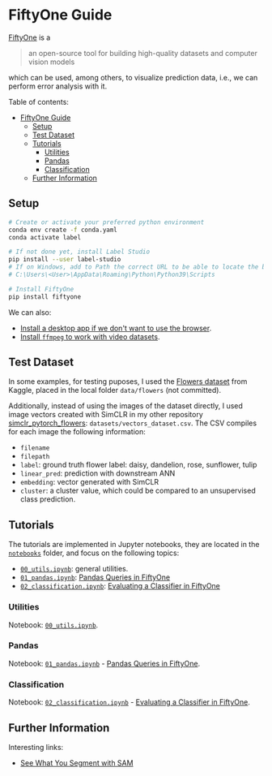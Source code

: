 # FiftyOne Guide

[FiftyOne](https://docs.voxel51.com/index.html) is a 

> an open-source tool for building high-quality datasets and computer vision models

which can be used, among others, to visualize prediction data, i.e., we can perform error analysis with it.

Table of contents:

- [FiftyOne Guide](#fiftyone-guide)
  - [Setup](#setup)
  - [Test Dataset](#test-dataset)
  - [Tutorials](#tutorials)
    - [Utilities](#utilities)
    - [Pandas](#pandas)
    - [Classification](#classification)
  - [Further Information](#further-information)


## Setup

```bash
# Create or activate your preferred python environment
conda env create -f conda.yaml
conda activate label

# If not done yet, install Label Studio
pip install --user label-studio
# If on Windows, add to Path the correct URL to be able to locate the binary
# C:\Users\<User>\AppData\Roaming\Python\Python39\Scripts

# Install FiftyOne
pip install fiftyone
```

We can also:

- [Install a desktop app if we don't want to use the browser](https://docs.voxel51.com/getting_started/install.html#fiftyone-desktop-app).
- [Install `ffmpeg` to work with video datasets](https://docs.voxel51.com/getting_started/install.html#installing-fiftyone).

## Test Dataset

In some examples, for testing puposes, I used the [Flowers dataset](https://www.kaggle.com/datasets/imsparsh/flowers-dataset) from Kaggle, placed in the local folder `data/flowers` (not committed).

Additionally, instead of using the images of the dataset directly, I used image vectors created with SimCLR in my other repository [simclr_pytorch_flowers](https://github.com/mxagar/simclr_pytorch_flowers): `datasets/vectors_dataset.csv`. The CSV compiles for each image the following information:

- `filename`
- `filepath`
- `label`: ground truth flower label: daisy, dandelion, rose, sunflower, tulip
- `linear_pred`: prediction with downstream ANN
- `embedding`: vector generated with SimCLR
- `cluster`: a cluster value, which could be compared to an unsupervised class prediction.

## Tutorials

The tutorials are implemented in Jupyter notebooks, they are located in the [`notebooks`](./notebooks/) folder, and focus on the following topics:

- [`00_utils.ipynb`](./notebooks/00_utils.ipynb): general utilities.
- [`01_pandas.ipynb`](./notebooks/01_pandas.ipynb): [Pandas Queries in FiftyOne](https://docs.voxel51.com/tutorials/pandas_comparison.html)
- [`02_classification.ipynb`](./notebooks/02_classification.ipynb): [Evaluating a Classifier in FiftyOne](https://docs.voxel51.com/tutorials/evaluate_classifications.html)

### Utilities

Notebook: [`00_utils.ipynb`](./notebooks/00_utils.ipynb).


### Pandas

Notebook: [`01_pandas.ipynb`](./notebooks/01_pandas.ipynb) - [Pandas Queries in FiftyOne](https://docs.voxel51.com/tutorials/pandas_comparison.html).


### Classification

Notebook: [`02_classification.ipynb`](./notebooks/02_classification.ipynb) - [Evaluating a Classifier in FiftyOne](https://docs.voxel51.com/tutorials/evaluate_classifications.html).




## Further Information

Interesting links:

- [See What You Segment with SAM](https://medium.com/towards-data-science/see-what-you-sam-4eea9ad9a5de)

